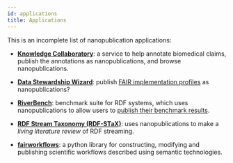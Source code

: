 ```yaml
---
id: applications
title: Applications
---
```


This is an incomplete list of nanopublication applications:

- **[Knowledge Collaboratory](https://collaboratory.semanticscience.org)**: a service to help annotate biomedical claims, publish the annotations as nanopublications, and browse nanopublications.

- **[Data Stewardship Wizard](https://ds-wizard.org/)**: publish [FAIR implementation profiles](https://www.go-fair.org/how-to-go-fair/fair-implementation-profile/) as nanopublications?

- **[RiverBench](https://w3id.org/riverbench)**: benchmark suite for RDF systems, which uses nanopublications to allow users to [publish their benchmark results](https://w3id.org/riverbench/v/dev/results).

- **[RDF Stream Taxonomy (RDF-STaX)](https://w3id.org/stax/dev/nanopubs)**: uses nanopublications to make a *living literature review* of RDF streaming.

* [**fairworkflows**](https://github.com/fair-workflows/fairworkflows): a python library for constructing, modifying and publishing scientific workflows described using semantic technologies.

